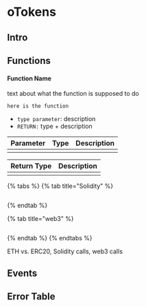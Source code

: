 # oTokens

## Intro 

## Functions 

#### Function Name 

text about what the function is supposed to do 

```text
here is the function 
```

* `type parameter`: description 
* `RETURN:` type + description

| Parameter | Type | Description |
| :--- | :--- | :--- |
|  |  |  |

| Return Type | Description |
| :--- | :--- |
|  |  |

{% tabs %}
{% tab title="Solidity" %}
```text

```
{% endtab %}

{% tab title="web3" %}
```text

```
{% endtab %}
{% endtabs %}

ETH vs. ERC20, Solidity calls, web3 calls

## Events 

## Error Table





